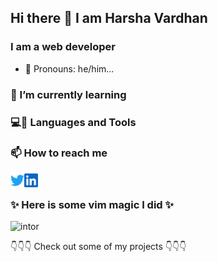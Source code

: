 ## Hi there 👋 I am Harsha Vardhan

### I am a web developer

- 🧔 Pronouns: he/him...

### 🌱 I’m currently learning

### 💻🔨 Languages and Tools

### 📫 How to reach me

[<img align="left" alt="Twitter" width="22px" src="./icons/Twitter icon.svg" />][twitter]
[<img align="left" alt="LinkedIn" width="22px" src="./icons/LinkedIn icon.svg" />][linkedin]

<br />

### ✨ Here is some vim magic I did ✨

![intor](./profile_intro.gif)

👇👇👇 Check out some of my projects 👇👇👇

[twitter]: https://twitter.com/@Ganeshh___
[linkedin]: https://www.linkedin.com/in/harsha-vardhan-nakkina-447b721b4/
